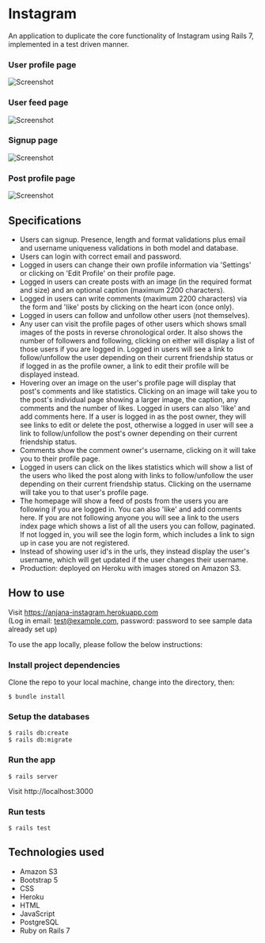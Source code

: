 # Instagram
An application to duplicate the core functionality of Instagram using Rails 7, implemented in a test driven manner.

### User profile page
![Screenshot](https://i.imgur.com/WbR9m7q.png?1)

### User feed page
![Screenshot](https://i.imgur.com/x8Lgrd2.png?1)

### Signup page
![Screenshot](https://i.imgur.com/haYJgwL.png?2)

### Post profile page
![Screenshot](https://i.imgur.com/ra5CtFD.png?4)

## Specifications
- Users can signup. Presence, length and format validations plus email and username uniqueness validations in both model and database.
- Users can login with correct email and password.
- Logged in users can change their own profile information via 'Settings' or clicking on 'Edit Profile' on their profile page.
- Logged in users can create posts with an image (in the required format and size) and an optional caption (maximum 2200 characters).
- Logged in users can write comments (maximum 2200 characters) via the form and 'like' posts by clicking on the heart icon (once only).
- Logged in users can follow and unfollow other users (not themselves).
- Any user can visit the profile pages of other users which shows small images of the posts in reverse chronological order. It also shows the number of followers and following, clicking on either will display a list of those users if you are logged in. Logged in users will see a link to follow/unfollow the user depending on their current friendship status or if logged in as the profile owner, a link to edit their profile will be displayed instead.
-  Hovering over an image on the user's profile page will display that post's comments and like statistics. Clicking on an image will take you to the post's individual page showing a larger image, the caption, any comments and the number of likes. Logged in users can also 'like' and add comments here. If a user is logged in as the post owner, they will see links to edit or delete the post, otherwise a logged in user will see a link to follow/unfollow the post's owner depending on their current friendship status.
- Comments show the comment owner's username, clicking on it will take you to their profile page.
- Logged in users can click on the likes statistics which will show a list of the users who liked the post along with links to follow/unfollow the user depending on their current friendship status. Clicking on the username will take you to that user's profile page.  
- The homepage will show a feed of posts from the users you are following if you are logged in. You can also 'like' and add comments here. If you are not following anyone you will see a link to the users index page which shows a list of all the users you can follow, paginated.  If not logged in, you will see the login form, which includes a link to sign up in case you are not registered.
- Instead of showing user id's in the urls, they instead display the user's username, which will get updated if the user changes their username.
- Production: deployed on Heroku with images stored on Amazon S3.

## How to use
Visit https://anjana-instagram.herokuapp.com<br>
(Log in email: test@example.com, password: password to see sample data already set up)

To use the app locally, please follow the below instructions:

### Install project dependencies
Clone the repo to your local machine, change into the directory, then:
```
$ bundle install
```

### Setup the databases
```
$ rails db:create
$ rails db:migrate

```

### Run the app
```
$ rails server
```
Visit http://localhost:3000

### Run tests
```
$ rails test
```

## Technologies used
* Amazon S3
* Bootstrap 5
* CSS
* Heroku
* HTML
* JavaScript
* PostgreSQL
* Ruby on Rails 7
